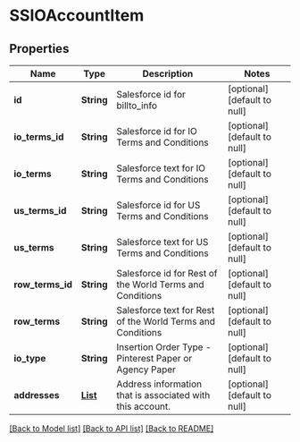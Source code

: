 # SSIOAccountItem
## Properties

| Name | Type | Description | Notes |
|------------ | ------------- | ------------- | -------------|
| **id** | **String** | Salesforce id for billto_info | [optional] [default to null] |
| **io\_terms\_id** | **String** | Salesforce id for IO Terms and Conditions | [optional] [default to null] |
| **io\_terms** | **String** | Salesforce text for IO Terms and Conditions | [optional] [default to null] |
| **us\_terms\_id** | **String** | Salesforce id for US Terms and Conditions | [optional] [default to null] |
| **us\_terms** | **String** | Salesforce text for US Terms and Conditions | [optional] [default to null] |
| **row\_terms\_id** | **String** | Salesforce id for Rest of the World Terms and Conditions | [optional] [default to null] |
| **row\_terms** | **String** | Salesforce text for Rest of the World Terms and Conditions | [optional] [default to null] |
| **io\_type** | **String** | Insertion Order Type - Pinterest Paper or Agency Paper | [optional] [default to null] |
| **addresses** | [**List**](SSIOAccountAddress.md) | Address information that is associated with this account. | [optional] [default to null] |

[[Back to Model list]](../README.md#documentation-for-models) [[Back to API list]](../README.md#documentation-for-api-endpoints) [[Back to README]](../README.md)


